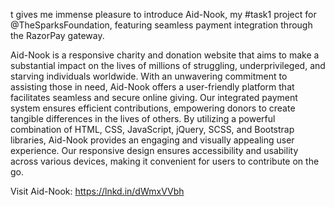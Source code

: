 t gives me immense pleasure to introduce Aid-Nook, my #task1 project for @TheSparksFoundation, featuring seamless payment integration through the RazorPay gateway.

Aid-Nook is a responsive charity and donation website that aims to make a substantial impact on the lives of millions of struggling, underprivileged, and starving individuals worldwide. With an unwavering commitment to assisting those in need, Aid-Nook offers a user-friendly platform that facilitates seamless and secure online giving. Our integrated payment system ensures efficient contributions, empowering donors to create tangible differences in the lives of others.
By utilizing a powerful combination of HTML, CSS, JavaScript, jQuery, SCSS, and Bootstrap libraries, Aid-Nook provides an engaging and visually appealing user experience. Our responsive design ensures accessibility and usability across various devices, making it convenient for users to contribute on the go.

Visit Aid-Nook: https://lnkd.in/dWmxVVbh
